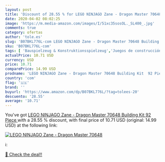 ```yaml
---
layout: post
title: 'Discount of 28.55 % for LEGO NINJAGO Zane - Dragon Master 70648 '
date: 2020-04-02 08:02:25
image: 'https://m.media-amazon.com/images/I/51xc35sosOL._SL400_.jpg'
comments: true
category: ofertas
author: 'tole.es'
slug: 'B07BKL776L-com LEGO NINJAGO Zane - Dragon Master 70648 Building Kit 92...'
sku: 'B07BKL776L-com'
tags: [ 'Bauspielzeug & Konstruktionsspielzeug','Juegos de construcción para niños','Juguetes','Juguetes y juegos','Spielzeug','lego', ]
actualPrice: 10.71 USD
currency: USD
price: 10.71
comparePrice: 14.99 USD
prodname: 'LEGO NINJAGO Zane - Dragon Master 70648 Building Kit  92 Piece '
country: 'com'
flag: '🇺🇸'
brand: ''
buyurl: 'https://www.amazon.com/dp/B07BKL776L/?tag=tolees-20'
descuento: '28.55'
average: '10.71'
---
```


You've got [LEGO NINJAGO Zane - Dragon Master 70648 Building Kit  92 Piece ](https://www.amazon.com/dp/B07BKL776L/?tag=tolees-20) with a  28.55 % discount, with final price of 10.71 USD (original: 14.99 USD) at the following link:

[![LEGO NINJAGO Zane - Dragon Master 70648 ](https://m.media-amazon.com/images/I/51xc35sosOL._SL400_.jpg)](https://www.amazon.com/dp/B07BKL776L/?tag=tolees-20)

ℹ️:


[🛒 Check the deal!!](https://www.amazon.com/dp/B07BKL776L/?tag=tolees-20)
